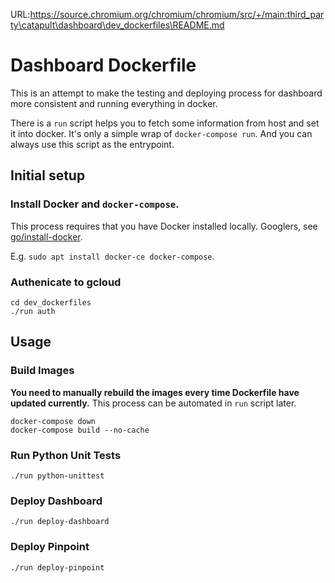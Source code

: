 URL:https://source.chromium.org/chromium/chromium/src/+/main:third_party\catapult\dashboard\dev_dockerfiles\README.md
# Dashboard Dockerfile

This is an attempt to make the testing and deploying process for dashboard
more consistent and running everything in docker.

There is a `run` script helps you to fetch some information from host and set
it into docker. It's only a simple wrap of `docker-compose run`. And you
can always use this script as the entrypoint.

## Initial setup

### Install Docker and `docker-compose`.

This process requires that you have Docker installed locally. Googlers, see
[go/install-docker](http://go/install-docker).

E.g. `sudo apt install docker-ce docker-compose`.

### Authenicate to gcloud

```
cd dev_dockerfiles
./run auth
```

## Usage

### Build Images

**You need to manually rebuild the images every time Dockerfile have updated currently.** This process can be automated in `run` script later.

```
docker-compose down
docker-compose build --no-cache
```

### Run Python Unit Tests

```
./run python-unittest
```

### Deploy Dashboard

```
./run deploy-dashboard
```

### Deploy Pinpoint

```
./run deploy-pinpoint
```